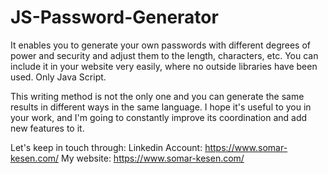 # JS-Password-Generator
It enables you to generate your own passwords with different degrees of power and security and adjust them to the length, characters, etc. You can include it in your website very easily, where no outside libraries have been used. Only Java Script.

This writing method is not the only one and you can generate the same results in different ways in the same language.
I hope it's useful to you in your work, and I'm going to constantly improve its coordination and add new features to it.

Let's keep in touch through:
Linkedin Account: https://www.somar-kesen.com/
My website: https://www.somar-kesen.com/